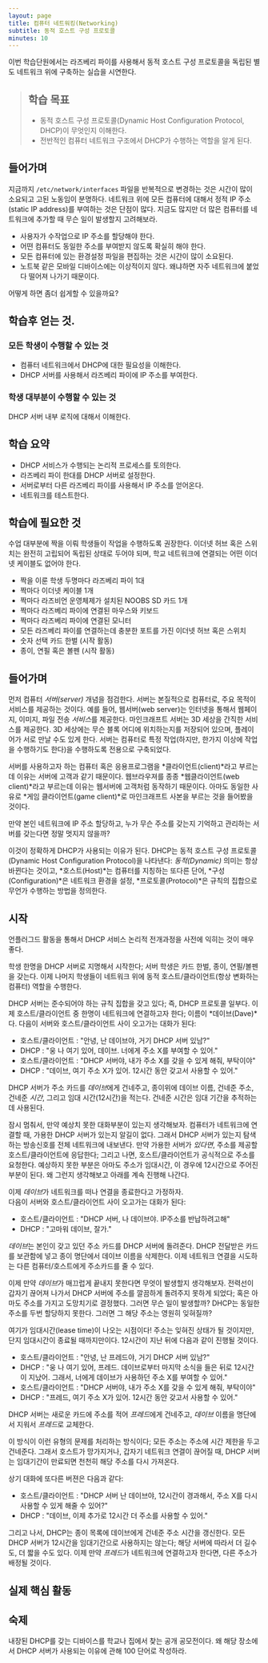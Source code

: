 ```yaml
---
layout: page
title: 컴퓨터 네트워킹(Networking)
subtitle: 동적 호스트 구성 프로토콜
minutes: 10
---
```


이번 학습단원에서는 라즈베리 파이를 사용해서 동적 호스트 구성 프로토콜을 독립된 별도 네트워크 위에 구축하는 실습을 시연한다.

> ## 학습 목표
>
> *   동적 호스트 구성 프로토콜(Dynamic Host Configuration Protocol, DHCP)이 무엇인지 이해한다.
> *   전반적인 컴퓨터 네트워크 구조에서 DHCP가 수행하는 역할을 알게 된다.

## 들어가며

지금까지 `/etc/network/interfaces` 파일을 반복적으로 변경하는 것은 시간이 많이 소요되고 고된 노동임이 분명하다.
네트워크 위에 모든 컴퓨터에 대해서 정적 IP 주소(static IP address)를 부여하는 것은 단점이 많다.
지금도 많지만 더 많은 컴퓨터를 네트워크에 추가할 때 무슨 일이 발생할지 고려해보라.

- 사용자가 수작업으로 IP 주소를 할당해야 한다.  
- 어떤 컴퓨터도 동일한 주소를 부여받지 않도록 확실히 해야 한다.  
- 모든 컴퓨터에 있는 환경설정 파일을 편집하는 것은 시간이 많이 소요된다.  
- 노트북 같은 모바일 디바이스에는 이상적이지 않다. 왜냐하면 자주 네트워크에 붙었다 떨어져 나가기 때문이다.  

어떻게 하면 좀더 쉽게할 수 있을까요?

## 학습후 얻는 것.

### 모든 학생이 수행할 수 있는 것

- 컴퓨터 네트워크에서 DHCP에 대한 필요성을 이해한다.
- DHCP 서버를 사용해서 라즈베리 파이에 IP 주소를 부여한다.

### 학생 대부분이 수행할 수 있는 것

DHCP 서버 내부 로직에 대해서 이해한다.

## 학습 요약

- DHCP 서비스가 수행되는 논리적 프로세스를 토의한다.  
- 라즈베리 파이 한대를 DHCP 서버로 설정한다.  
- 서버로부터 다른 라즈베리 파이를 사용해서 IP 주소를 얻어온다. 
- 네트워크를 테스트한다.

## 학습에 필요한 것

수업 대부분에 짝을 이뤄 학생들이 작업을 수행하도록 권장한다.
이더넷 허브 혹은 스위치는 완전히 고립되어 독립된 상태로 두어야 되며, 
학교 네트워크에 연결되는 어떤 이더넷 케이블도 없어야 한다.

- 짝을 이룬 학생 두명마다 라즈베리 파이 1대  
- 짝마다 이더넷 케이블 1개  
- 짝마다 라즈비언 운영체제가 설치된 NOOBS SD 카드 1개
- 짝마다 라즈베리 파이에 연결된 마우스와 키보드  
- 짝마다 라즈베리 파이에 연결된 모니터  
- 모든 라즈베리 파이를 연결하는데 충분한 포트를 가진 이더넷 허브 혹은 스위치  
- 숫자 선택 카드 한벌 (시작 활동)  
- 종이, 연필 혹은 볼펜 (시작 활동)

## 들어가며

먼저 컴퓨터 *서버(server)* 개념을 점검한다. 서버는 본질적으로 컴퓨터로, 주요 목적이 서비스를 제공하는 것이다.
예를 들어, 웹서버(web server)는 인터넷을 통해서 웹페이지, 이미지, 파일 전송 *서비스*를 제공한다.
마인크래프트 서버는 3D 세상을 간직한 서비스를 제공한다. 3D 세상에는 무슨 블록 어디에 위치하는지를 저장되어 있으며,
플레이어가 서로 만날 수도 있게 한다. 서버는 컴퓨터로 특정 작업(하지만, 한가지 이상에 작업을 수행하기도 한다)을 수행하도록 전용으로 구축되었다.  

서버를 사용하고자 하는 컴퓨터 혹은 응용프로그램을 *클라이언트(client)*라고 부르는데 이유는 서버에 고객과 같기 때문이다.
웹브라우져를 종종 *웹클라이언트(web client)*라고 부르는데 이유는 웹서버에 고객처럼 동작하기 때문이다.
아마도 동일한 사유로 *게임 클라이언트(game client)*로 마인크래프트 사본을 부르는 것을 들어봤을 것이다.

만약 본인 네트워크에 IP 주소 할당하고, 누가 무슨 주소를 갖는지 기억하고 관리하는 서버를 갖는다면 정말 멋지지 않을까?

이것이 정확하게 DHCP가 사용되는 이유가 된다. DHCP는 동적 호스트 구성 프로토콜(Dynamic Host Configuration Protocol)을 나타낸다: *동적(Dynamic)* 의미는 항상 바뀐다는 것이고, *호스트(Host)*는 컴퓨터를 지칭하는 또다른 단어, *구성(Configuration)*은 네트워크 환경을 설정, *프로토콜(Protocol)*은 규칙의 집합으로 무언가 수행하는 방법을 정의한다.

## 시작

언플러그드 활동을 통해서 DHCP 서비스 논리적 전개과정을 사전에 익히는 것이 매우 좋다.

학생 한명을 DHCP 서버로 지명해서 시작한다; 서버 학생은 카드 한벌, 종이, 연필/볼펜을 갖는다.
이제 나머지 학생들이 네트워크 위에 동적 호스트/클라이언트(항상 변화하는 컴퓨터) 역할을 수행한다.

DHCP 서버는 준수되어야 하는 규칙 집합을 갖고 있다; 즉, DHCP 프로토콜 일부다. 
이제 호스트/클라이언트 중 한명이 네트워크에 연결하고자 한다; 이름이 *데이브(Dave)*다.
다음이 서버와 호스트/클라이언트 사이 오고가는 대화가 된다:

- 호스트/클라이언트 : "안녕, 난 데이브야, 거기 DHCP 서버 있남?"  
- DHCP : "웅 나 여기 있어, 데이브. 너에게 주소 X를 부여할 수 있어."  
- 호스트/클라이언트 : "DHCP 서버야, 내가 주소 X를 갖을 수 있게 해줘, 부탁이야"  
- DHCP : "데이브, 여기 주소 X가 있어. 12시간 동안 갖고서 사용할 수 있어."  

DHCP 서버가 주소 카드를 *데이브*에게 건네주고, 종이위에 데이브 이름, 건네준 주소,
건네준 *시간*, 그리고 임대 시간(12시간)을 적는다. 건네준 시간은 임대 기간을 추적하는데 사용된다.

잠시 멈춰서, 만약 예상치 못한 대화부분이 있는지 생각해보자.
컴퓨터가 네트워크에 연결할 때, 가용한 DHCP 서버가 있는지 알길이 없다. 그래서 DHCP 서버가 있는지 
탐색하는 방송신호를 전체 네트워크에 내보낸다. 만약 가용한 서버가 *있다면*,
주소를 제공할 호스트/클라이언트에 응답한다; 그리고 나면, 호스트/클라이언트가 공식적으로 주소를 요청한다.
예상하지 못한 부분은 아마도 주소가 임대시간, 이 경우에 12시간으로 주어진 부분이 된다.
왜 그런지 생각해보고 아래를 계속 진행해 나간다. 

이제 *데이브*가 네트워크를 떠나 연결을 종료한다고 가정하자.  
다음이 서버와 호스트/클라이언트 사이 오고가는 대화가 된다:

- 호스트/클라이언트 : "DHCP 서버, 나 데이브야. IP주소를 반납하려고해"  
- DHCP : "고마워 데이브, 잘가."

*데이브*는 본인이 갖고 있던 주소 카드를 DHCP 서버에 돌려준다.
DHCP 전달받은 카드를 보관함에 넣고 종이 명단에서 데이브 이름을 삭제한다.
이제 네트워크 연결을 시도하는 다른 컴퓨터/호스트에게 주소카드를 줄 수 있다.  

이제 만약 *데이브*가 매끄럽게 끝내지 못한다면 무엇이 발생할지 생각해보자.
전력선이 갑자기 끊어져 나가서 DHCP 서버에 주소를 깔끔하게 돌려주지 못하게 되었다;
혹은 아마도 주소를 가지고 도망치기로 결정했다. 그러면 무슨 일이 발생할까?
DHCP는 동일한 주소를 두번 할당하지 못한다. 그러면 그 해당 주소는 영원히 잊혀질까?

여기가 임대시간(lease time)이 나오는 시점이다! 주소는 잊혀진 상태가 될 것이지만, 
단지 임대시간이 종료될 때까지만이다. 12시간이 지난 뒤에 다음과 같이 진행될 것이다.

- 호스트/클라이언트 : "안녕, 난 프레드야, 거기 DHCP 서버 있남?"  
- DHCP : "웅 나 여기 있어, 프레드. 데이브로부터 마지막 소식을 들은 뒤로 12시간이 지났어. 그래서,
너에게 데이브가 사용하던 주소 X를 부여할 수 있어."  
- 호스트/클라이언트 : "DHCP 서버야, 내가 주소 X를 갖을 수 있게 해줘, 부탁이야"  
- DHCP : "프레드, 여기 주소 X가 있어. 12시간 동안 갖고서 사용할 수 있어."  

DHCP 서버는 새로운 카드에 주소를 적어 *프레드*에게 건네주고, *데이브* 이름을 명단에서 지워서 *프레드*로 교체한다.

이 방식이 이런 유형의 문제를 처리하는 방식이다; 모든 주소는 주소에 시간 제한을 두고 건네준다.
그래서 호스트가 망가지거나, 갑자기 네트워크 연결이 끊어질 때, DHCP 서버는 임대기간이 만료되면 천천히 해당 주소를 다시 가져온다.

상기 대화에 또다른 버젼은 다음과 같다:

- 호스트/클라이언트 : "DHCP 서버 난 데이브야, 12시간이 경과해서, 주소 X를 다시 사용할 수 있게 해줄 수 있어?"
- DHCP : "데이브, 이제 추가로 12시간 더 주소를 사용할 수 있어."

그리고 나서, DHCP는 종이 목록에 데이브에게 건네준 주소 시간을 갱신한다.
모든 DHCP 서버가 12시간을 임대기간으로 사용하지는 않는다; 해당 서버에 따라서 더 길수도, 더 짧을 수도 있다.
이제 만약 *프레드*가 네트워크에 연결하고자 한다면, 다른 주소가 배정될 것이다. 

## 실제 핵심 활동



## 숙제

내장된 DHCP를 갖는 디바이스를 학교나 집에서 찾는 공개 공모전이다.
왜 해당 장소에서 DHCP 서버가 사용되는 이유에 관해 100 단어로 작성하라.
